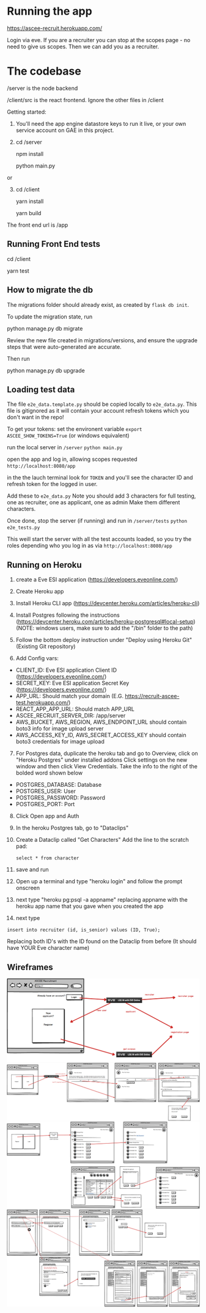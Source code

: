# Running the app

https://ascee-recruit.herokuapp.com/

Login via eve. If you are a recruiter you can stop at the scopes page - no need to give us scopes. Then we can add you as a recruiter.

# The codebase

/server is the node backend

/client/src is the react frontend. Ignore the other files in /client

Getting started:

1. You'll need the app engine datastore keys to run it live, or your own service account on GAE in this project.

2. cd /server

   npm install
   
   python main.py
   
or

3. cd /client

   yarn install
   
   yarn build

The front end url is /app

## Running Front End tests

   cd <Project Root>/client

   yarn test


## How to migrate the db

The migrations folder should already exist, as created by `flask db init`.

To update the migration state, run

python manage.py db migrate

Review the new file created in migrations/versions, and ensure the upgrade steps that were auto-generated are accurate.

Then run

python manage.py db upgrade


## Loading test data

The file `e2e_data.template.py` should be copied locally to `e2e_data.py`. This file is gitignored as it will contain your account refresh tokens which you don't want in the repo!

To get your tokens:
set the environent variable
    `export ASCEE_SHOW_TOKENS=True` (or windows equivalent)
    
run the local server
   in `/server`
   `python main.py`
   
open the app and log in, allowing scopes requested
   `http://localhost:8080/app`
   
in the the lauch terminal look for `TOKEN` and you'll see the character ID and refresh token for the logged in user.

Add these to `e2e_data.py`
Note you should add 3 characters for full testing, one as recruiter, one as applicant, one as admin
Make them different characters.

Once done, stop the server (if running) and run
   in `/server/tests`
   `python e2e_tests.py`
   
This weill start the server with all the test accounts loaded, so you try the roles depending who you log in as via
   `http://localhost:8080/app`
   
## Running on Heroku

1. create a Eve ESI application (https://developers.eveonline.com/)

2. Create Heroku app

3. Install Heroku CLI app (https://devcenter.heroku.com/articles/heroku-cli)

4. Install Postgres following the instructions (https://devcenter.heroku.com/articles/heroku-postgresql#local-setup) (NOTE: windows users, make sure to add the "/bin" folder to the path)

5. Follow the bottom deploy instruction under "Deploy using Heroku Git" (Existing Git repository)

6. Add Config vars:
 * CLIENT_ID: Eve ESI application Client ID (https://developers.eveonline.com/)
 * SECRET_KEY: Eve ESI application Secret Key (https://developers.eveonline.com/)
 * APP_URL: Should match your domain (E.G. https://recruit-ascee-test.herokuapp.com/)
 * REACT_APP_APP_URL:  Should match APP_URL
 * ASCEE_RECRUIT_SERVER_DIR: /app/server
 * AWS_BUCKET, AWS_REGION, AWS_ENDPOINT_URL should contain boto3 info for image upload server
 * AWS_ACCESS_KEY_ID, AWS_SECRET_ACCESS_KEY should contain boto3 credentials for image upload
 
7. For Postgres data, duplicate the heroku tab and go to Overview, click on "Heroku Postgres" under installed addons
Click settings on the new window and then click View Credentials. Take the info to the right of the bolded word shown below

 * POSTGRES_DATABASE: Database
 * POSTGRES_USER: User
 * POSTGRES_PASSWORD: Password
 * POSTGRES_PORT: Port
 
 
8. Click Open app and Auth

9. In the heroku Postgres tab, go to "Dataclips"

10. Create a Dataclip called "Get Characters"
Add the line to the scratch pad:

    ```
    select * from character
    ```
 
11. save and run


12. Open up a terminal and type "heroku login" and follow the prompt onscreen

13. next type "heroku pg:psql -a appname" replacing appname with the heroku app name that you gave when you created the app

14. next type
```insert into admin (id) values (ID);
insert into recruiter (id, is_senior) values (ID, True);
```

Replacing both ID's with the ID found on the Dataclip from before (It should have YOUR Eve character name)


## Wireframes

![Landing Wireframe](https://github.com/wgilpin/recruitment-ascee/blob/master/docs/Landing%20Wireframe.png)
![Applicant Wireframe](https://github.com/wgilpin/recruitment-ascee/blob/master/docs/Applicant_Wireframe.png)
![Recruiter Wireframe](https://github.com/wgilpin/recruitment-ascee/blob/master/docs/Recruiter_Wireframe.png)
![Admin Wireframe](https://github.com/wgilpin/recruitment-ascee/blob/master/docs/Admin%20Wireframe.png)
